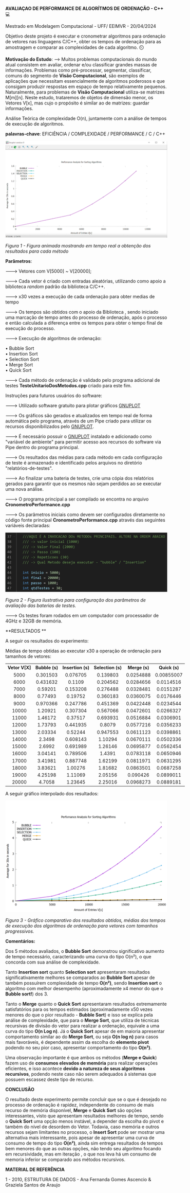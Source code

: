 **AVALIAÇAO DE PERFORMANCE DE ALGORÍTMOS DE ORDENAÇÃO​ - C++** :computer: 

Mestrado em Modelagem Computacional - UFF/ EEIMVR - 20/04/2024



Objetivo deste projeto é executar e cronometrar algoritmos para ordenação de vetores nas linguagens C/C++, obter os tempos de ordenação para as amostragem e comparar as complexidades de cada algoritmo. :timer_clock:

**Motivação do Estudo**: 
--> Muitos problemas computacionais do mundo atual consistem em avaliar, ordenar e/ou classificar grandes massas de informações.
 Problemas como pré-processar, segmentar, classificar, comuns do segmento de **Visão Computacional**, são exemplos de aplicações que necessitam essencialmente de algoritmos poderosos e que consigam produzir respostas em espaço de tempo relativamente pequenos. Naturalmente, para problemas de **Visão Computacional** utiliza-se matrizes M[m][n].
 Neste estudo, trataremos de objetos de dimensão menor, os Vetores V[x], mas cujo o propósito é similar ao de matrizes: guardar informações.

 Análise Teórica de complexidade O(n), juntamente com a análise de tempos de execução de algoritmos.

 **palavras-chave**:
 EFICIÊNCIA / COMPLEXIDADE / PERFORMANCE / C / C++

![01](imagens/chart.gif)

*Figura 1 - Figura animada mostrando em tempo real a obtenção dos resultados para cada método*



**Parâmetros**:

---> Vetores com V[5000] ~ V[20000];

---> Cada vetor é criado com entradas aleatórias, utilizando como apoio a biblioteca <i>random</i> padrão da biblioteca C/C++.

---> x30 vezes a execução de cada ordenação para obter medias de tempo

---> Os tempos são obtidos com o apoio da Biblioteca <Chrono> , sendo iniciado uma marcação de tempo antes do processo de ordenação, após o processo e então calculada a diferença entre os tempos para obter o tempo final de execução do processo.

---> Execução de algoritmos de ordenação: 
<br>

• Bubble Sort <br>
• Insertion Sort <br>
• Selection Sort <br>
• Merge Sort <br>
• Quick Sort <br>

---> Cada método de ordenação é validado pelo programa adicional de testes **TesteUnitarioDosMetodos.cpp** criado para este fim.

Instruções para futuros usuários do software:

---> Utilizado software gratuito para plotar gráficos [GNUPLOT](http://www.gnuplot.info/)

---> Os gráficos são gerados e atualizados em tempo real de forma automática pelo programa, através de um Pipe criado para utilizar os recursos disponibilizados pelo [GNUPLOT](http://www.gnuplot.info/).

---> É necessário possuir o [GNUPLOT](http://www.gnuplot.info/) instalado e adicionado como "variável de ambiente" para permitir acesso aos recursos do software via Pipe dentro do programa principal.

---> Os resultados das médias para cada método em cada configuração de teste é armazenado e identificado pelos arquivos no diretório "relatórios-de-testes".

---> Ao finalizar uma bateria de testes, crie uma cópia dos relatórios gerados para garantir que os mesmos não sejam perdidos ao se executar uma nova análise.

---> O programa principal a ser compilado se encontra no arquivo **CronometroPerformance.cpp**

---> Os parâmetros iniciais como devem ser configurados diretamente no código fonte principal **CronometroPerformance.cpp** através das seguintes variáveis declaradas:

![02](imagens/02.PNG)

*Figura 2 - Figura ilustrativa para configuração dos parâmetros de avaliação das baterias de testes.*

---> Os testes foram rodados em um computador com processador de 4GHz e 32GB de memória.



**RESULTADOS **

A seguir os resultados do experimento:

Médias de tempo obtidas ao executar x30 a operação de ordenação para tamanhos de vetores:

<table style='width: 900px; text-align: center'>
    <tr><th>Vetor V[X]</th>  <th>Bubble (s)</th> <th>Insertion (s)</th><th>Selection (s)</th><th>Merge (s)</th><th>Quick (s)</th></tr>
    <tr><td>5000</td>   <td>0.301503</td>   <td>0.076705</td>   <td>0.139803</td>   <td>0.0254888</td>   <td>0.00855007</td></tr>
    <tr><td>6000</td>   <td>0.431632</td>   <td>0.1109</td>   <td>0.204562</td>   <td>0.0284656</td>   <td>0.0114516</td></tr>
    <tr><td>7000</td>   <td>0.59201</td>    <td>0.153208</td>   <td>0.276488</td>   <td>0.0328481</td>   <td>0.0151287</td></tr>
    <tr><td>8000</td>   <td>0.77493</td>    <td>0.19752</td>   <td>0.360183</td>   <td>0.0360075</td>   <td>0.0176446</td></tr>
    <tr><td>9000</td>   <td>0.970366</td>   <td>0.247786</td>   <td>0.451369</td>   <td>0.0422448</td>   <td>0.0234544</td></tr>
    <tr><td>10000</td>  <td>1.20921</td>    <td>0.307304</td>   <td>0.567066</td>   <td>0.0472601</td>   <td>0.0266327</td></tr>
    <tr><td>11000</td>  <td>1.46172</td>    <td>0.37517</td>   <td>0.693931</td>   <td>0.0516884</td>   <td>0.0306901</td></tr>
    <tr><td>12000</td>  <td>1.73793</td>    <td>0.441935</td>   <td>0.8079</td>   <td>0.0577216</td>   <td>0.0356233</td></tr>
    <tr><td>13000</td>  <td>2.03334</td>    <td>0.52244</td>   <td>0.947553</td>   <td>0.0611123</td>   <td>0.0398861</td></tr>
    <tr><td>14000</td>  <td>2.3498</td>     <td>0.608143</td>   <td>1.10294</td>   <td>0.0670111</td>   <td>0.0502336</td></tr>
    <tr><td>15000</td>  <td>2.6992</td>     <td>0.691989</td>   <td>1.26146</td>   <td>0.0695877</td>   <td>0.0562454</td></tr>
    <tr><td>16000</td>  <td>3.04141</td>    <td>0.789506</td>   <td>1.4391</td>   <td>0.0783118</td>   <td>0.0650946</td></tr>
    <tr><td>17000</td>  <td>3.41981</td>    <td>0.887748</td>   <td>1.62199</td>   <td>0.0811971</td>   <td>0.0631295</td></tr>
    <tr><td>18000</td>  <td>3.83621</td>    <td>1.00276</td>   <td>1.81682</td>   <td>0.0863501</td>   <td>0.0687258</td></tr>
    <tr><td>19000</td>  <td>4.25198</td>    <td>1.11069</td>   <td>2.05156</td>   <td>0.090426</td>   <td>0.0899011</td></tr>
    <tr><td>20000</td>  <td>4.7058</td>     <td>1.23645</td>   <td>2.25016</td>   <td>0.0968273</td>   <td>0.0889181</td></tr>
</table>


A seguir gráfico interpolado dos resultados:

![04](imagens/04.PNG)

*Figura 3 - Gráfico comparativo dos resultados obtidos, médias dos tempos de execução dos algoritmos de ordenação para vetores com tamanhos progressivos.*



**Comentários:**

Dos 5 métodos avaliados, o **Bubble Sort** demonstrou significativo aumento de tempo necessário, caracterizando uma curva do tipo O(n²), o que concorda com sua análise de complexidade.

Tanto **Insertion sort** quanto **Selection sort** apresentaram resultados significativamente melhores se comparados ao **Bubble Sort** apesar de também possuírem complexidade de tempo **O(n²)**, sendo **Insertion sort** o algoritmo com melhor desempenho (aproximadamente x4 menor do que o **Bubble sort!**) dos 3.

Tanto o **Merge** quanto o **Quick Sort** apresentaram resultados extremamente satisfatórios para os tempos estimados (aproximadamente x50 vezes menores do que o pior resultado - **Bubble Sort**) e isso se explica pela análise de complexidade, que para o **Merge Sort**, que utiliza de técnicas recursivas de divisão do vetor para realizar a ordenação, equivale a uma curva do tipo **O(n Log n)**. Já o **Quick Sort** apesar de em maioria apresentar comportamento similar ao do **Merge Sort**, ou seja **O(n log n)** para casos mais favoráveis, é dependente assim da escolha do **elemento pivot** podendo no seu pior caso, apresentar comportamento do tipo **O(n²)**.

Uma observação importante é que ambos os métodos (**Merge e Quick**) fazem uso de **consumos elevados de memória** para realizar operações eficientes, e isso acontece **devido a natureza de seus algoritmos recursivos**, podendo neste caso não serem adequados à sistemas que possuem escassez deste tipo de recurso.



**CONCLUSÃO**

O resultado deste experimento permite concluir que se o que é desejado no processo de ordenação é rapidez, independente do consumo de mais recurso de memória disponível, **Merge** e **Quick** **Sort** são opções interessantes, visto que apresentam resultados melhores de tempo, sendo o **Quick Sort** uma opção menos instável, a depender da escolha do pivot e também do nível de desordem do Vetor.  Todavia, caso memória e outros recursos sejam limitantes no processo, o **Insert Sort** pode ser mostrar uma alternativa mais interessante, pois apesar de apresentar uma curva de consumo de tempo do tipo **O(n²)**, ainda sim entrega resultados de tempos bem menores do que as outras opções, não tendo seu algoritmo focando em recursividade, mas em iteração , o que nos leva há um consumo de memoria inferior se comparado aos métodos recursivos.



**MATERIAL DE REFERÊNCIA** 

1 - 2010, ESTRUTURA DE DADOS - Ana Fernanda Gomes Ascencio & Graziela Santos de Araujo

